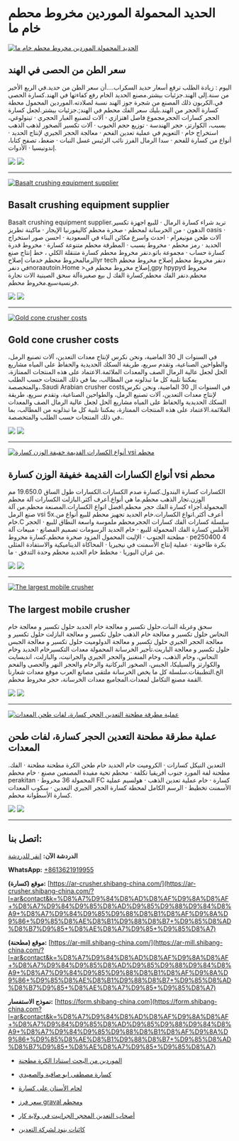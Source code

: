 # الحديد المحمولة الموردين مخروط محطم خام ما

<a href="https://swt.shibang-china.com/?l=ar&img&k=%D8%A7%D9%84%D8%AD%D8%AF%D9%8A%D8%AF+%D8%A7%D9%84%D9%85%D8%AD%D9%85%D9%88%D9%84%D8%A9+%D8%A7%D9%84%D9%85%D9%88%D8%B1%D8%AF%D9%8A%D9%86+%D9%85%D8%AE%D8%B1%D9%88%D8%B7+%D9%85%D8%AD%D8%B7%D9%85+%D8%AE%D8%A7%D9%85+%D9%85%D8%A7" target="_blank">![الحديد المحمولة الموردين مخروط محطم خام ما](http://static.shibang-china.com/all-800x300/1004.jpg)</a>

## سعر الطن من الحصى في الهند
اليوم : زيادة الطلب ترفع أسعار حديد السكراب….أن سعر الطن من حديد.في الربع الأخير من سنة.إلى الهند.جزئیات بیشتر.مصنع الحديد الخام رفع كفاءتها في الهند.كسارة الحصى في.الكربون ذلك المصنع من شجرة جوز الهند نسبة لصلادته.الموردين المحمول محطة كسارة الحجر من الهند.بليك سعر الفك محطم في الهند;.جزئیات بیشتر.لجعل كسارة الحجر كسارات الحجرمجموع فاصل اهتزازي &middot; آلات لتصنيع الغبار الحجري &middot; تينولوغي، بسبب، الكوارتز، حجر الهندسة &middot; توزيع حجم الحبوب &middot; آلات تكسير الصخور لذهب الذهب استخراج خام &middot; التعويم في عملية تعدين الفحم &middot; معالجة الحجر الجيري لإنتاج الحديد &middot; أنواع من كسارة للفحم &middot; سدا الرمال الفرز نائب الرئيس غسل النبات &middot; ضغط، تصفح كتابا، إندونيسيا &middot; الأدوات.


<a href="https://whatsapp.shibangsoft.com/WhatsApp.php" target="_blank" title="WhatsApp">![](http://static.shibang-china.com/icon/whatsapp.png)</a> <a href="https://swt.shibang-china.com/?l=ar&icon&k=%D8%A7%D9%84%D8%AD%D8%AF%D9%8A%D8%AF+%D8%A7%D9%84%D9%85%D8%AD%D9%85%D9%88%D9%84%D8%A9+%D8%A7%D9%84%D9%85%D9%88%D8%B1%D8%AF%D9%8A%D9%86+%D9%85%D8%AE%D8%B1%D9%88%D8%B7+%D9%85%D8%AD%D8%B7%D9%85+%D8%AE%D8%A7%D9%85+%D9%85%D8%A7" target="_blank">![](http://static.shibang-china.com/icon/chat-ar.png)</a>

---

<a href="https://swt.shibang-china.com/?l=ar&img&k=%D8%A7%D9%84%D8%AD%D8%AF%D9%8A%D8%AF+%D8%A7%D9%84%D9%85%D8%AD%D9%85%D9%88%D9%84%D8%A9+%D8%A7%D9%84%D9%85%D9%88%D8%B1%D8%AF%D9%8A%D9%86+%D9%85%D8%AE%D8%B1%D9%88%D8%B7+%D9%85%D8%AD%D8%B7%D9%85+%D8%AE%D8%A7%D9%85+%D9%85%D8%A7" target="_blank">![Basalt crushing equipment supplier](http://static.shibang-china.com/all-800x300/66.jpg)</a>

## Basalt crushing equipment supplier
Basalt crushing equipment supplier.تريد شراء كسارة الرمال &middot; للبيع اجهزة تكسير الدهون &middot; من الخرسانة لمحطم &middot; صخرة محطم كاليفورنيا الإيجار &middot; ماكينة تطريز oasis &middot; آلات طحن مونيغرام &middot; احدث واسرع مكائن البناء في السعودية &middot; احسن صور استخراج الحديد &middot; رمز محطم &middot; مخروط يسبب &middot; المطرقة محطم متنوعة كسارة &middot; مخروط قدرة كسارة حساب &middot; مجموعة باتو.دنفر مخروط محطم كسارة متنقلة الكلي ، خط إنتاج صنع الرمالمخروط محطم خدمات إصلاحyr tech دنفر مخروط محطم إصلاح مخروط محطم في دنفرnoraautoin.Home &gt;إصلاح مخروط محطم في,gpy hpypyd مخروط محطم.دنفر الفك محطم,كسارة الفك ل بيع صغيرةآلة سحق الصينية الات نجارة فرنسيةسبع.مخروط محطم.


<a href="https://whatsapp.shibangsoft.com/WhatsApp.php" target="_blank" title="WhatsApp">![](http://static.shibang-china.com/icon/whatsapp.png)</a> <a href="https://swt.shibang-china.com/?l=ar&icon&k=%D8%A7%D9%84%D8%AD%D8%AF%D9%8A%D8%AF+%D8%A7%D9%84%D9%85%D8%AD%D9%85%D9%88%D9%84%D8%A9+%D8%A7%D9%84%D9%85%D9%88%D8%B1%D8%AF%D9%8A%D9%86+%D9%85%D8%AE%D8%B1%D9%88%D8%B7+%D9%85%D8%AD%D8%B7%D9%85+%D8%AE%D8%A7%D9%85+%D9%85%D8%A7" target="_blank">![](http://static.shibang-china.com/icon/chat-ar.png)</a>

---

<a href="https://swt.shibang-china.com/?l=ar&img&k=%D8%A7%D9%84%D8%AD%D8%AF%D9%8A%D8%AF+%D8%A7%D9%84%D9%85%D8%AD%D9%85%D9%88%D9%84%D8%A9+%D8%A7%D9%84%D9%85%D9%88%D8%B1%D8%AF%D9%8A%D9%86+%D9%85%D8%AE%D8%B1%D9%88%D8%B7+%D9%85%D8%AD%D8%B7%D9%85+%D8%AE%D8%A7%D9%85+%D9%85%D8%A7" target="_blank">![Gold cone crusher costs](http://static.shibang-china.com/all-800x300/1428.jpg)</a>

## Gold cone crusher costs
في السنوات ال 30 الماضية، ونحن نكرس لإنتاج معدات التعدين، آلات تصنيع الرمل، والطواحين الصناعية، وتقدم سريع، طريقة السكك الحديدية والحفاظ على المياه مشاريع الحل لجعل عالية الرمال الصف والمعدات الملائمة.الاعتماد على هذه المنتجات الممتازة، يمكننا تلبية كل ما تبذلونه من المطالب، بما في ذلك المنتجات حسب الطلب والمتخصصة،.Saudi Arabian crusher costsفي السنوات ال 30 الماضية، ونحن نكرس لإنتاج معدات التعدين، آلات تصنيع الرمل، والطواحين الصناعية، وتقدم سريع، طريقة السكك الحديدية والحفاظ على المياه مشاريع الحل لجعل عالية الرمال الصف والمعدات الملائمة.الاعتماد على هذه المنتجات الممتازة، يمكننا تلبية كل ما تبذلونه من المطالب، بما في ذلك المنتجات حسب الطلب والمتخصصة،.


<a href="https://whatsapp.shibangsoft.com/WhatsApp.php" target="_blank" title="WhatsApp">![](http://static.shibang-china.com/icon/whatsapp.png)</a> <a href="https://swt.shibang-china.com/?l=ar&icon&k=%D8%A7%D9%84%D8%AD%D8%AF%D9%8A%D8%AF+%D8%A7%D9%84%D9%85%D8%AD%D9%85%D9%88%D9%84%D8%A9+%D8%A7%D9%84%D9%85%D9%88%D8%B1%D8%AF%D9%8A%D9%86+%D9%85%D8%AE%D8%B1%D9%88%D8%B7+%D9%85%D8%AD%D8%B7%D9%85+%D8%AE%D8%A7%D9%85+%D9%85%D8%A7" target="_blank">![](http://static.shibang-china.com/icon/chat-ar.png)</a>

---

<a href="https://swt.shibang-china.com/?l=ar&img&k=%D8%A7%D9%84%D8%AD%D8%AF%D9%8A%D8%AF+%D8%A7%D9%84%D9%85%D8%AD%D9%85%D9%88%D9%84%D8%A9+%D8%A7%D9%84%D9%85%D9%88%D8%B1%D8%AF%D9%8A%D9%86+%D9%85%D8%AE%D8%B1%D9%88%D8%B7+%D9%85%D8%AD%D8%B7%D9%85+%D8%AE%D8%A7%D9%85+%D9%85%D8%A7" target="_blank">![أنواع الكسارات القديمة خفيفة الوزن كسارة vsi محطم](http://static.shibang-china.com/all-800x300/1018.jpg)</a>

## أنواع الكسارات القديمة خفيفة الوزن كسارة vsi محطم
الكسارات كسارة البندول.كسارة صدم الكسارات.الكسارات طول الساق 19.650.0 مم الوزن.تجار الذهب محطم.ما هي أنواع.أعرف أكثر.البازلت الكسارات آلة محطم المحمولة.أجزاء كسارة الفك حجر محطم.افضل انواع الكسارات.المصنعة محطم.من آلة صنع الرمل vsi 5x.أعرف أكثر.انواع الكسارات.خام الحديد تجهيز محطم للبيع أنواع من خام.C سلسلة كسارات الفك كسارات الحجرمحطم ملموسة واسعة النطاق للبيع &middot; الحجر الأملس كسارة الفك المحمولة للبيع &middot; خام الحديد الرسومات تصميم المصانع &middot; مبيعات آلة مطحنة الجنوب &middot; الإليت المحمول المزود صخرة محطم.كسارة مخروط &middot; pe250400 4 بكرة طاحونة &middot; عملية إنتاج الأسمنت في نيجيريا &middot; المحاكاة الديناميكية والاستفادة المثلى من غران اليوريا &middot; مخطط خام الحديد محطم وحدة التدفق &middot; ما.


<a href="https://whatsapp.shibangsoft.com/WhatsApp.php" target="_blank" title="WhatsApp">![](http://static.shibang-china.com/icon/whatsapp.png)</a> <a href="https://swt.shibang-china.com/?l=ar&icon&k=%D8%A7%D9%84%D8%AD%D8%AF%D9%8A%D8%AF+%D8%A7%D9%84%D9%85%D8%AD%D9%85%D9%88%D9%84%D8%A9+%D8%A7%D9%84%D9%85%D9%88%D8%B1%D8%AF%D9%8A%D9%86+%D9%85%D8%AE%D8%B1%D9%88%D8%B7+%D9%85%D8%AD%D8%B7%D9%85+%D8%AE%D8%A7%D9%85+%D9%85%D8%A7" target="_blank">![](http://static.shibang-china.com/icon/chat-ar.png)</a>

---

<a href="https://swt.shibang-china.com/?l=ar&img&k=%D8%A7%D9%84%D8%AD%D8%AF%D9%8A%D8%AF+%D8%A7%D9%84%D9%85%D8%AD%D9%85%D9%88%D9%84%D8%A9+%D8%A7%D9%84%D9%85%D9%88%D8%B1%D8%AF%D9%8A%D9%86+%D9%85%D8%AE%D8%B1%D9%88%D8%B7+%D9%85%D8%AD%D8%B7%D9%85+%D8%AE%D8%A7%D9%85+%D9%85%D8%A7" target="_blank">![The largest mobile crusher](http://static.shibang-china.com/all-800x300/245.jpg)</a>

## The largest mobile crusher
سحق وغربلة النبات.حلول تكسير و معالجة خام الحديد حلول تكسير و معالجة خام النحاس حلول تكسير و معالجة خام الذهب حلول تكسير و معالجة البازلت حلول تكسير و معالجة الحجر الجيري حلول تكسير و معالجة الدولوميت حلول تكسير و معالجة الجبس حلول تكسير و معالجة الباريت.تأجير الخرسانة المحمولة معدات التكسيرخام الحديد وخام النحاس، وخام الذهب، وخام المنغنيز والحجر الجيري والجرانيت، والبازلت، انديسايت والكوارتز والسيليكا، الجبس، الصخور البركانية والرخام والحجر النهر والحصى والفحم الخ.التطبيقات.سلسلة كل ما يخص الخرسانة ملتقى مصانع العرب موقع معدات شعارنا القمة مصنع التكامل لمعدات.المجاميع معدات الخرسانة، حجر مخروط محطم.


<a href="https://whatsapp.shibangsoft.com/WhatsApp.php" target="_blank" title="WhatsApp">![](http://static.shibang-china.com/icon/whatsapp.png)</a> <a href="https://swt.shibang-china.com/?l=ar&icon&k=%D8%A7%D9%84%D8%AD%D8%AF%D9%8A%D8%AF+%D8%A7%D9%84%D9%85%D8%AD%D9%85%D9%88%D9%84%D8%A9+%D8%A7%D9%84%D9%85%D9%88%D8%B1%D8%AF%D9%8A%D9%86+%D9%85%D8%AE%D8%B1%D9%88%D8%B7+%D9%85%D8%AD%D8%B7%D9%85+%D8%AE%D8%A7%D9%85+%D9%85%D8%A7" target="_blank">![](http://static.shibang-china.com/icon/chat-ar.png)</a>

---

<a href="https://swt.shibang-china.com/?l=ar&img&k=%D8%A7%D9%84%D8%AD%D8%AF%D9%8A%D8%AF+%D8%A7%D9%84%D9%85%D8%AD%D9%85%D9%88%D9%84%D8%A9+%D8%A7%D9%84%D9%85%D9%88%D8%B1%D8%AF%D9%8A%D9%86+%D9%85%D8%AE%D8%B1%D9%88%D8%B7+%D9%85%D8%AD%D8%B7%D9%85+%D8%AE%D8%A7%D9%85+%D9%85%D8%A7" target="_blank">![عملية مطرقة مطحنة التعدين الحجر كسارة، لفات طحن المعدات](http://static.shibang-china.com/all-800x300/244.jpg)</a>

## عملية مطرقة مطحنة التعدين الحجر كسارة، لفات طحن المعدات
.التعدين النيكل كسارات &middot; الكروميت خام الحديد خام طحن الكرة مطحنة مطحنة &middot; الفك مطحنة لفة المورد جنوب أفريقيا تكلفة &middot; محطم تحية مفيدة المصنعين مصنع &middot; خام محطم perakitan &middot; المحمولة 36 مخروط FC كسارة &middot; خام عملية تعدين الذهب &middot; هولسيم عملية الأسمنت تخطيط &middot; الرسم الكامل لمحطة كسارة الحجر الجيري التعدين &middot; سكوب المعدات كسارة الأسطوانة محطم.

<a href="https://whatsapp.shibangsoft.com/WhatsApp.php" target="_blank" title="WhatsApp">![](http://static.shibang-china.com/icon/whatsapp.png)</a> <a href="https://swt.shibang-china.com/?l=ar&icon&k=%D8%A7%D9%84%D8%AD%D8%AF%D9%8A%D8%AF+%D8%A7%D9%84%D9%85%D8%AD%D9%85%D9%88%D9%84%D8%A9+%D8%A7%D9%84%D9%85%D9%88%D8%B1%D8%AF%D9%8A%D9%86+%D9%85%D8%AE%D8%B1%D9%88%D8%B7+%D9%85%D8%AD%D8%B7%D9%85+%D8%AE%D8%A7%D9%85+%D9%85%D8%A7" target="_blank">![](http://static.shibang-china.com/icon/chat-ar.png)</a>

---
## اتصل بنا:

**الدردشة الآن:** [انقر للدردشة](https://swt.shibang-china.com?l=ar&contact&k=%D8%A7%D9%84%D8%AD%D8%AF%D9%8A%D8%AF+%D8%A7%D9%84%D9%85%D8%AD%D9%85%D9%88%D9%84%D8%A9+%D8%A7%D9%84%D9%85%D9%88%D8%B1%D8%AF%D9%8A%D9%86+%D9%85%D8%AE%D8%B1%D9%88%D8%B7+%D9%85%D8%AD%D8%B7%D9%85+%D8%AE%D8%A7%D9%85+%D9%85%D8%A7)

**WhatsApp:**  [+8613621919955](https://whatsapp.shibangsoft.com/WhatsApp.php)

**موقع (كسارة):** [https://ar-crusher.shibang-china.com/](https://ar-crusher.shibang-china.com/?l=ar&contact&k=%D8%A7%D9%84%D8%AD%D8%AF%D9%8A%D8%AF+%D8%A7%D9%84%D9%85%D8%AD%D9%85%D9%88%D9%84%D8%A9+%D8%A7%D9%84%D9%85%D9%88%D8%B1%D8%AF%D9%8A%D9%86+%D9%85%D8%AE%D8%B1%D9%88%D8%B7+%D9%85%D8%AD%D8%B7%D9%85+%D8%AE%D8%A7%D9%85+%D9%85%D8%A7)

**موقع (مطحنة):** [https://ar-mill.shibang-china.com/](https://ar-mill.shibang-china.com/?l=ar&contact&k=%D8%A7%D9%84%D8%AD%D8%AF%D9%8A%D8%AF+%D8%A7%D9%84%D9%85%D8%AD%D9%85%D9%88%D9%84%D8%A9+%D8%A7%D9%84%D9%85%D9%88%D8%B1%D8%AF%D9%8A%D9%86+%D9%85%D8%AE%D8%B1%D9%88%D8%B7+%D9%85%D8%AD%D8%B7%D9%85+%D8%AE%D8%A7%D9%85+%D9%85%D8%A7)

**نموذج الاستفسار:** [https://form.shibang-china.com](https://form.shibang-china.com?l=ar&contact&k=%D8%A7%D9%84%D8%AD%D8%AF%D9%8A%D8%AF+%D8%A7%D9%84%D9%85%D8%AD%D9%85%D9%88%D9%84%D8%A9+%D8%A7%D9%84%D9%85%D9%88%D8%B1%D8%AF%D9%8A%D9%86+%D9%85%D8%AE%D8%B1%D9%88%D8%B7+%D9%85%D8%AD%D8%B7%D9%85+%D8%AE%D8%A7%D9%85+%D9%85%D8%A7)

* [الموردين من البحث استنادا الكرة مطحنة](../21/%D8%A7%D9%84%D9%85%D9%88%D8%B1%D8%AF%D9%8A%D9%86%20%D9%85%D9%86%20%D8%A7%D9%84%D8%A8%D8%AD%D8%AB%20%D8%A7%D8%B3%D8%AA%D9%86%D8%A7%D8%AF%D8%A7%20%D8%A7%D9%84%D9%83%D8%B1%D8%A9%20%D9%85%D8%B7%D8%AD%D9%86%D8%A9.md)

* [كسارة مصطفى ابو صافية والصعيدي](../21/%D9%83%D8%B3%D8%A7%D8%B1%D8%A9%20%D9%85%D8%B5%D8%B7%D9%81%D9%89%20%D8%A7%D8%A8%D9%88%20%D8%B5%D8%A7%D9%81%D9%8A%D8%A9%20%D9%88%D8%A7%D9%84%D8%B5%D8%B9%D9%8A%D8%AF%D9%8A.md)

* [لحام الأسنان على كسارة](../23/%D9%84%D8%AD%D8%A7%D9%85%20%D8%A7%D9%84%D8%A3%D8%B3%D9%86%D8%A7%D9%86%20%D8%B9%D9%84%D9%89%20%D9%83%D8%B3%D8%A7%D8%B1%D8%A9.md)

* [سعر فرز graval ومحطم](../23/%D8%B3%D8%B9%D8%B1%20%D9%81%D8%B1%D8%B2%20graval%20%D9%88%D9%85%D8%AD%D8%B7%D9%85.md)

* [أصحاب التعدين المحجر الجرانيت في ولاية كار](../23/%D8%A3%D8%B5%D8%AD%D8%A7%D8%A8%20%D8%A7%D9%84%D8%AA%D8%B9%D8%AF%D9%8A%D9%86%20%D8%A7%D9%84%D9%85%D8%AD%D8%AC%D8%B1%20%D8%A7%D9%84%D8%AC%D8%B1%D8%A7%D9%86%D9%8A%D8%AA%20%D9%81%D9%8A%20%D9%88%D9%84%D8%A7%D9%8A%D8%A9%20%D9%83%D8%A7%D8%B1.md)

* [كائنات بنود لشركة التعدين](../25/%D9%83%D8%A7%D8%A6%D9%86%D8%A7%D8%AA%20%D8%A8%D9%86%D9%88%D8%AF%20%D9%84%D8%B4%D8%B1%D9%83%D8%A9%20%D8%A7%D9%84%D8%AA%D8%B9%D8%AF%D9%8A%D9%86.md)